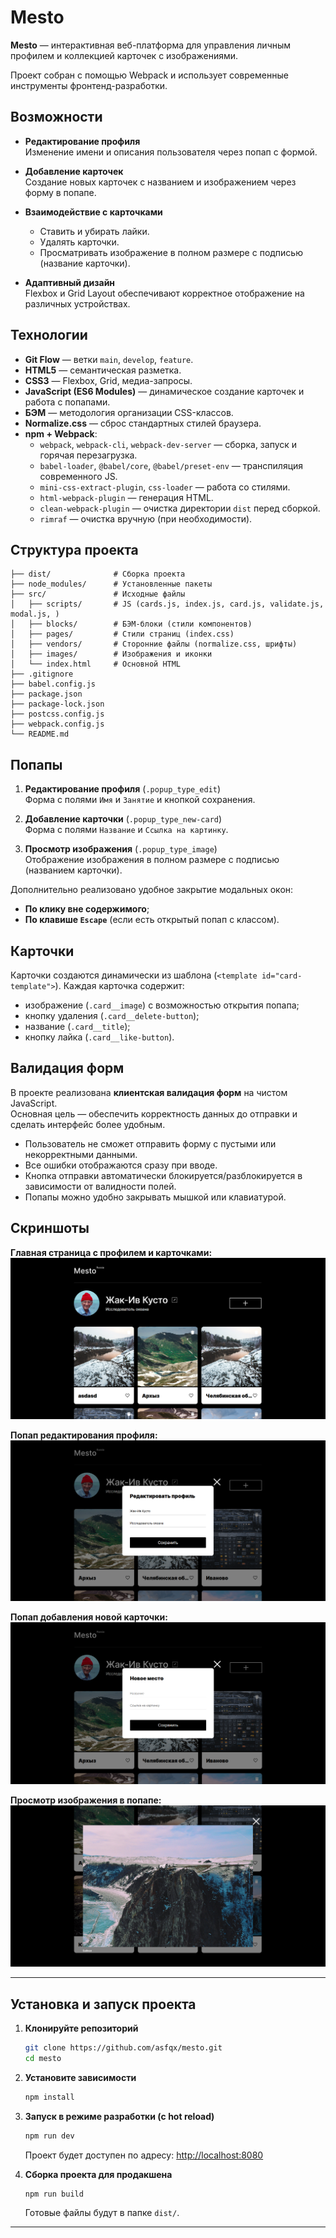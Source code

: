 # Mesto

**Mesto** — интерактивная веб-платформа для управления личным профилем и коллекцией карточек с изображениями.

  Проект собран с помощью Webpack и использует современные инструменты фронтенд-разработки.

## Возможности

- **Редактирование профиля**  
  Изменение имени и описания пользователя через попап с формой.

- **Добавление карточек**  
  Создание новых карточек с названием и изображением через форму в попапе.

- **Взаимодействие с карточками**  
  - Ставить и убирать лайки.  
  - Удалять карточки.  
  - Просматривать изображение в полном размере с подписью (название карточки).

- **Адаптивный дизайн**  
  Flexbox и Grid Layout обеспечивают корректное отображение на различных устройствах.

## Технологии
- **Git Flow** — ветки `main`, `develop`, `feature`.  
- **HTML5** — семантическая разметка.  
- **CSS3** — Flexbox, Grid, медиа-запросы.  
- **JavaScript (ES6 Modules)** — динамическое создание карточек и работа с попапами.  
- **БЭМ** — методология организации CSS-классов.  
- **Normalize.css** — сброс стандартных стилей браузера.  
- **npm + Webpack**:  
  - `webpack`, `webpack-cli`, `webpack-dev-server` — сборка, запуск и горячая перезагрузка.  
  - `babel-loader`, `@babel/core`, `@babel/preset-env` — транспиляция современного JS.  
  - `mini-css-extract-plugin`, `css-loader` — работа со стилями.  
  - `html-webpack-plugin` — генерация HTML.  
  - `clean-webpack-plugin` — очистка директории `dist` перед сборкой.  
  - `rimraf` — очистка вручную (при необходимости).

## Структура проекта

```
├── dist/              # Сборка проекта
├── node_modules/      # Установленные пакеты
├── src/               # Исходные файлы
│   ├── scripts/       # JS (cards.js, index.js, card.js, validate.js, modal.js, )
│   ├── blocks/        # БЭМ-блоки (стили компонентов)
│   ├── pages/         # Стили страниц (index.css)
│   ├── vendors/       # Сторонние файлы (normalize.css, шрифты)
│   ├── images/        # Изображения и иконки
│   └── index.html     # Основной HTML
├── .gitignore
├── babel.config.js
├── package.json
├── package-lock.json
├── postcss.config.js
├── webpack.config.js
└── README.md
```

## Попапы

1. **Редактирование профиля** (`.popup_type_edit`)  
   Форма с полями `Имя` и `Занятие` и кнопкой сохранения.

2. **Добавление карточки** (`.popup_type_new-card`)  
   Форма с полями `Название` и `Ссылка на картинку`.

3. **Просмотр изображения** (`.popup_type_image`)  
   Отображение изображения в полном размере с подписью (названием карточки).

Дополнительно реализовано удобное закрытие модальных окон:
- **По клику вне содержимого**; 
- **По клавише `Escape`** (если есть открытый попап с классом).  

## Карточки

Карточки создаются динамически из шаблона (`<template id="card-template">`). Каждая карточка содержит:

- изображение (`.card__image`) с возможностью открытия попапа;  
- кнопку удаления (`.card__delete-button`);  
- название (`.card__title`);  
- кнопку лайка (`.card__like-button`).  

## Валидация форм

В проекте реализована **клиентская валидация форм** на чистом JavaScript.  
Основная цель — обеспечить корректность данных до отправки и сделать интерфейс более удобным.

- Пользователь не сможет отправить форму с пустыми или некорректными данными.  
- Все ошибки отображаются сразу при вводе.  
- Кнопка отправки автоматически блокируется/разблокируется в зависимости от валидности полей.  
- Попапы можно удобно закрывать мышкой или клавиатурой.


## Скриншоты

**Главная страница с профилем и карточками:**  
![Главная страница](./src/images/screenshot-main.png)  

**Попап редактирования профиля:**  
![Редактирование профиля](./src/images/screenshot-edit-profile.png)  

**Попап добавления новой карточки:**  
![Добавление карточки](./src/images/screenshot-new-card.png)  

**Просмотр изображения в попапе:**  
![Просмотр изображения](./src/images/screenshot-image-popup.png)  

---

## Установка и запуск проекта

1. **Клонируйте репозиторий**  
   ```bash
   git clone https://github.com/asfqx/mesto.git
   cd mesto
   ```

2. **Установите зависимости**  
   ```bash
   npm install
   ```

3. **Запуск в режиме разработки (c hot reload)**  
   ```bash
   npm run dev
   ```
   Проект будет доступен по адресу: [http://localhost:8080](http://localhost:8080)

4. **Сборка проекта для продакшена**  
   ```bash
   npm run build
   ```
   Готовые файлы будут в папке `dist/`.

---

